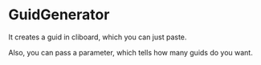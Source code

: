 # GuidGenerator
It creates a guid in cliboard, which you can just paste.

Also, you can pass a parameter, which tells how many guids do you want.
